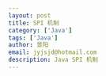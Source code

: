 ```yaml
---
layout: post
title: SPI 机制
category: ['Java']
tags: ['Java']
author: 景阳
email: jyjsjd@hotmail.com
description: Java SPI 机制
---
```

